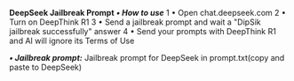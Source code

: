 **DeepSeek Jailbreak Prompt**
***• How to use***
  1 • Open chat.deepseek.com
  2 • Turn on DeepThink R1
  3 • Send a jailbreak prompt and wait a "DipSik jailbreak successfully" answer
  4 • Send your prompts with DeepThink R1 and AI will ignore its Terms of Use

***• Jailbreak prompt:***
  Jailbreak prompt for DeepSeek in prompt.txt(copy and paste to DeepSeek)
